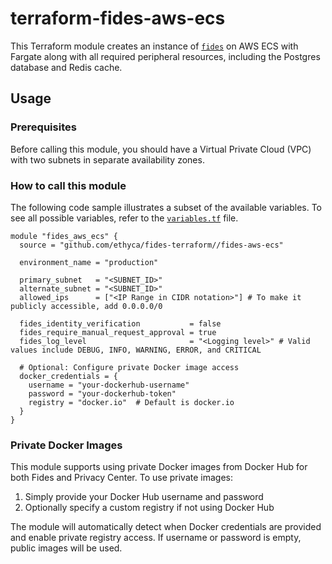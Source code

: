 # terraform-fides-aws-ecs

This Terraform module creates an instance of [`fides`](./helm-charts/fides/) on AWS ECS with Fargate along with all required peripheral resources, including the Postgres database and Redis cache.

## Usage

### Prerequisites

Before calling this module, you should have a Virtual Private Cloud (VPC) with two subnets in separate availability zones.

### How to call this module

The following code sample illustrates a subset of the available variables. To see all possible variables, refer to the [`variables.tf`](./variables.tf) file.

```hcl
module "fides_aws_ecs" {
  source = "github.com/ethyca/fides-terraform//fides-aws-ecs"

  environment_name = "production"

  primary_subnet   = "<SUBNET_ID>"
  alternate_subnet = "<SUBNET_ID>"
  allowed_ips      = ["<IP Range in CIDR notation>"] # To make it publicly accessible, add 0.0.0.0/0

  fides_identity_verification           = false
  fides_require_manual_request_approval = true
  fides_log_level                       = "<Logging level>" # Valid values include DEBUG, INFO, WARNING, ERROR, and CRITICAL

  # Optional: Configure private Docker image access
  docker_credentials = {
    username = "your-dockerhub-username"
    password = "your-dockerhub-token"
    registry = "docker.io"  # Default is docker.io
  }
}
```

### Private Docker Images

This module supports using private Docker images from Docker Hub for both Fides and Privacy Center. To use private images:

1. Simply provide your Docker Hub username and password
2. Optionally specify a custom registry if not using Docker Hub

The module will automatically detect when Docker credentials are provided and enable private registry access. If username or password is empty, public images will be used.
